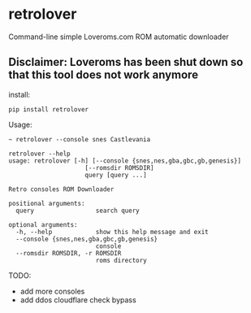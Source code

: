 # retrolover
Command-line simple Loveroms.com ROM automatic downloader

## Disclaimer: Loveroms has been shut down so that this tool does not work anymore 

install:

`pip install retrolover`

Usage:

`~ retrolover --console snes Castlevania`


```
retrolover --help                                                   
usage: retrolover [-h] [--console {snes,nes,gba,gbc,gb,genesis}]
                     [--romsdir ROMSDIR]
                     query [query ...]

Retro consoles ROM Downloader

positional arguments:
  query                 search query

optional arguments:
  -h, --help            show this help message and exit
  --console {snes,nes,gba,gbc,gb,genesis}
                        console
  --romsdir ROMSDIR, -r ROMSDIR
                        roms directory
```

TODO:
- add more consoles
- add ddos cloudflare check bypass
